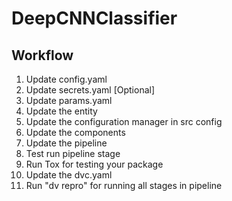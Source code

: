 # DeepCNNClassifier

## Workflow

1. Update config.yaml
2. Update secrets.yaml [Optional]
3. Update params.yaml
4. Update the entity
5. Update the configuration manager in src config
6. Update the components
7. Update the pipeline
8. Test run pipeline stage
9. Run Tox for testing your package
10. Update the dvc.yaml
11. Run "dv repro" for running all stages in pipeline
